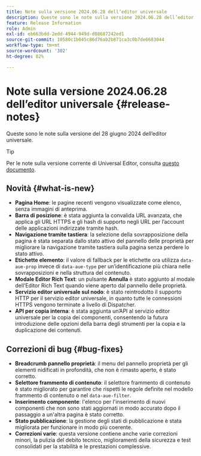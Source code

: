 ```yaml
---
title: Note sulla versione 2024.06.28 dell’editor universale
description: Queste sono le note sulla versione 2024.06.28 dell’editor universale.
feature: Release Information
role: Admin
exl-id: eb663bdd-2edd-4944-949d-d08687242ed1
source-git-commit: 10580c1b045c86d76ab2b871ca3c0b7de6683044
workflow-type: tm+mt
source-wordcount: '302'
ht-degree: 82%

---
```


# Note sulla versione 2024.06.28 dell’editor universale {#release-notes}

Queste sono le note sulla versione del 28 giugno 2024 dell’editor universale.

>[!TIP]
>
>Per le note sulla versione corrente di Universal Editor, consulta [questo documento](/help/release-notes/universal-editor/current.md).

## Novità {#what-is-new}

* **Pagina Home**: le pagine recenti vengono visualizzate come elenco, senza immagini di anteprima.
* **Barra di posizione**: è stata aggiunta la convalida URL avanzata, che applica gli URL HTTPS e gli hash di supporto negli URL per l’account delle applicazioni indirizzate tramite hash.
* **Navigazione tramite tastiera**: la selezione della sovrapposizione della pagina è stata separata dallo stato attivo del pannello delle proprietà per migliorare la navigazione tramite tastiera sulla pagina senza perdere lo stato attivo.
* **Etichette elemento**: il valore di fallback per le etichette ora utilizza `data-aue-prop` invece di `data-aue-type` per un’identificazione più chiara nelle sovrapposizioni e nella struttura del contenuto.
* **Modale Editor Rich Text**: un pulsante **Annulla** è stato aggiunto al modale dell’Editor Rich Text quando viene aperto dal pannello delle proprietà.
* **Servizio editor universale sul nodo**: è stato reintrodotto il supporto HTTP per il servizio editor universale, in quanto tutte le connessioni HTTPS vengono terminate a livello di Dispatcher.
* **API per copia interna**: è stata aggiunta un’API al servizio editor universale per la copia dei componenti, consentendo la futura introduzione delle opzioni della barra degli strumenti per la copia e la duplicazione dei contenuti.

## Correzioni di bug {#bug-fixes}

* **Breadcrumb pannello proprietà**: il menu del pannello proprietà per gli elementi nidificati in profondità, che non è rimasto aperto, è stato corretto.
* **Selettore frammento di contenuto**: il selettore frammento di contenuto è stato migliorato per garantire che rispetti le regole definite nel modello frammento di contenuto o nel `data-aue-filter`.
* **Inserimento componente**: l&#39;elenco per l&#39;inserimento di nuovi componenti che non sono stati aggiornati in modo accurato dopo il passaggio a un&#39;altra pagina è stato corretto.
* **Stato pubblicazione**: la gestione degli stati di pubblicazione è stata migliorata per funzionare in modo più coerente.
* **Correzioni varie**: questa versione contiene anche varie correzioni minori, la pulizia del debito tecnico, miglioramenti della sicurezza e test consolidati per la stabilità e le prestazioni complessive.
